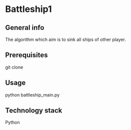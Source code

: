 # Battleship1


## General info

The algorithm which aim is to sink all ships of other player.

## Prerequisites

git clone

## Usage

python battleship_main.py

## Technology stack

Python

